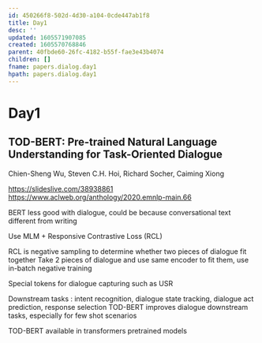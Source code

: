 ```yaml
---
id: 450266f8-502d-4d30-a104-0cde447ab1f8
title: Day1
desc: ''
updated: 1605571907085
created: 1605570768846
parent: 40fbde60-26fc-4182-b55f-fae3e43b4074
children: []
fname: papers.dialog.day1
hpath: papers.dialog.day1
---
```

# Day1

## TOD-BERT: Pre-trained Natural Language Understanding for Task-Oriented Dialogue

Chien-Sheng Wu, Steven C.H. Hoi, Richard Socher, Caiming Xiong 

<https://slideslive.com/38938861>
<https://www.aclweb.org/anthology/2020.emnlp-main.66>

BERT less good with dialogue, could be because conversational text different from writing

Use MLM + Responsive Contrastive Loss (RCL)

RCL is negative sampling to determine whether two pieces of dialogue fit together
Take 2 pieces of dialogue and use same encoder to fit them,
use in-batch negative training

Special tokens for dialogue capturing such as USR

Downstream tasks : intent recognition, dialogue state tracking, dialogue act prediction, response selection
TOD-BERT improves dialogue downstream tasks, especially for few shot scenarios

TOD-BERT available in transformers pretrained models

